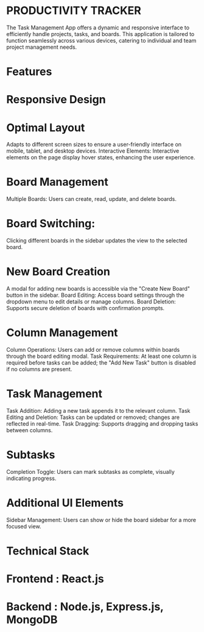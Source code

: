 # PRODUCTIVITY TRACKER
The Task Management App offers a dynamic and responsive interface to efficiently handle projects, tasks, and boards. This application is tailored to function seamlessly across various devices, catering to individual and team project management needs.

# Features
# Responsive Design
# Optimal Layout
Adapts to different screen sizes to ensure a user-friendly interface on mobile, tablet, and desktop devices.
Interactive Elements: Interactive elements on the page display hover states, enhancing the user experience.
# Board Management
Multiple Boards: Users can create, read, update, and delete boards.
# Board Switching:
Clicking different boards in the sidebar updates the view to the selected board.
# New Board Creation
A modal for adding new boards is accessible via the "Create New Board" button in the sidebar.
Board Editing: Access board settings through the dropdown menu to edit details or manage columns.
Board Deletion: Supports secure deletion of boards with confirmation prompts.
# Column Management
Column Operations: Users can add or remove columns within boards through the board editing modal.
Task Requirements: At least one column is required before tasks can be added; the "Add New Task" button is disabled if no columns are present.
# Task Management
Task Addition: Adding a new task appends it to the relevant column.
Task Editing and Deletion: Tasks can be updated or removed; changes are reflected in real-time.
Task Dragging: Supports dragging and dropping tasks between columns.
# Subtasks
Completion Toggle: Users can mark subtasks as complete, visually indicating progress.

# Additional UI Elements
Sidebar Management: Users can show or hide the board sidebar for a more focused view.

# Technical Stack
# Frontend : React.js
# Backend :  Node.js, Express.js, MongoDB
